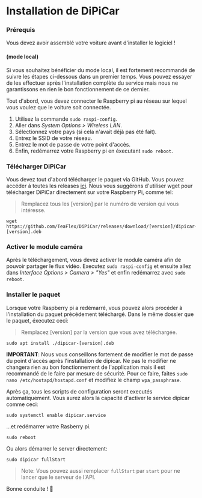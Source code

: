 # Installation de DiPiCar
 
### Prérequis

Vous devez avoir assemblé votre voiture avant d'installer le logiciel !

#### (mode local)
Si vous souhaitez bénéficier du mode local, il est fortement recommandé de suivre les étapes ci-dessous dans un premier temps. Vous pouvez essayer de les effectuer après l'installation complète du service mais nous ne garantissons en rien le bon fonctionnement de ce dernier.

Tout d'abord, vous devez connecter le Raspberry pi au réseau sur lequel vous voulez que le voiture soit connectée.

1. Utilisez la commande `sudo raspi-config`.
2. Aller dans *System Options > Wireless LAN*.
3. Sélectionnez votre pays (si cela n'avait déjà pas été fait).
4. Entrez le SSID de votre réseau.
5. Entrez le mot de passe de votre point d'accès.
6. Enfin, redémarrez votre Raspberry pi en éxecutant `sudo reboot`.

### Télécharger DiPiCar
Vous devez tout d'abord télécharger le paquet via GitHub. Vous pouvez accéder à toutes les releases [ici](https://github.com/TeaFlex/DiPiCar/releases).
Nous vous suggérons d'utiliser wget pour télécharger DiPiCar directement sur votre Raspberry Pi, comme tel:
> Remplacez tous les [version] par le numéro de version qui vous intéresse.

```
wget https://github.com/TeaFlex/DiPiCar/releases/download/[version]/dipicar-[version].deb
```

### Activer le module caméra
Après le téléchargement, vous devez activer le module caméra afin de pouvoir partager le flux vidéo. Executez `sudo raspi-config` et ensuite allez dans *Interface Options > Camera > "Yes"* et enfin redémarrez avec `sudo reboot`.

### Installer le paquet
Lorsque votre Raspberry pi a redémarré, vous pouvez alors procéder à l'installation du paquet précédement téléchargé. Dans le même dossier que le paquet, éxecutez ceci:
>Remplacez [version] par la version que vous avez téléchargée.

```
sudo apt install ./dipicar-[version].deb
```

**IMPORTANT**: Nous vous conseillons fortement de modifier le mot de passe du point d'accès après
l'installation de dipicar. Ne pas le modifier ne changera rien au bon fonctionnement de l'application
mais il est recommandé de le faire par mesure de sécurité. Pour ce faire, faites `sudo nano /etc/hostapd/hostapd.conf` et modifiez le champ `wpa_passphrase`.

Après ça, tous les scripts de configuration seront executés automatiquement. Vous aurez alors la capacité d'activer le service dipicar comme ceci:

```
sudo systemctl enable dipicar.service
```

...et redémarrer votre Rasberry pi.

```
sudo reboot
```

Ou alors démarrer le server directement:

```
sudo dipicar fullStart
```

> Note: Vous pouvez aussi remplacer `fullStart` par `start` pour ne lancer que le serveur de l'API. 

Bonne conduite ! 🚗
